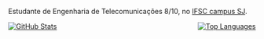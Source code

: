 Estudante de Engenharia de Telecomunicações 8/10, no [IFSC campus SJ](https://www.ifsc.edu.br/web/campus-sao-jose).

<div style="display: flex; justify-content: space-between;">
  <a href="https://github.com/faustocristiano/">
    <img style="flex: 49%;" src="https://github-readme-stats.vercel.app/api?username=faustocristiano&show_icons=true&theme=dracula&count_private=true" alt="GitHub Stats" />
  </a>
  <a href="https://github.com/faustocristiano/">
    <img style="flex: 49%;" src="https://github-readme-stats.vercel.app/api/top-langs/?username=faustocristiano&layout=compact" alt="Top Languages" />
  </a>
</div>

